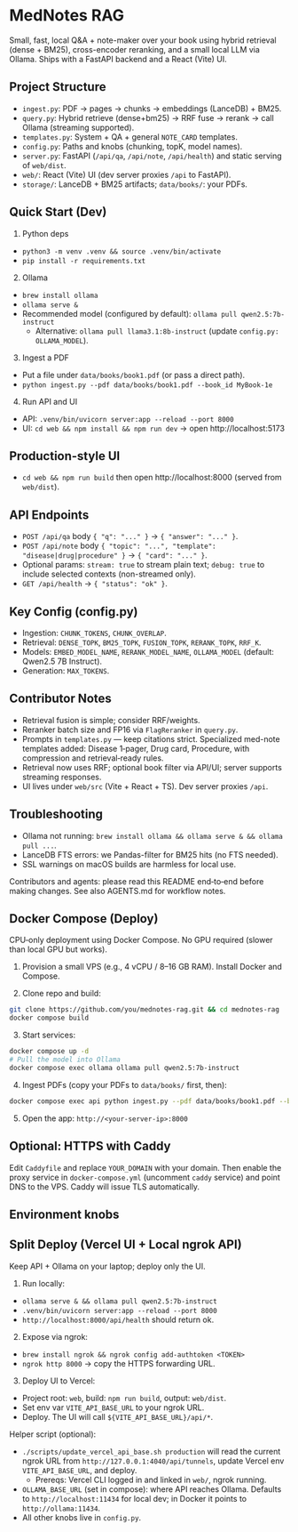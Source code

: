 MedNotes RAG
============

Small, fast, local Q&A + note-maker over your book using hybrid retrieval (dense + BM25), cross-encoder reranking, and a small local LLM via Ollama. Ships with a FastAPI backend and a React (Vite) UI.

Project Structure
-----------------
- `ingest.py`: PDF → pages → chunks → embeddings (LanceDB) + BM25.
- `query.py`: Hybrid retrieve (dense+bm25) → RRF fuse → rerank → call Ollama (streaming supported).
- `templates.py`: System + QA + general `NOTE_CARD` templates.
- `config.py`: Paths and knobs (chunking, topK, model names).
- `server.py`: FastAPI (`/api/qa`, `/api/note`, `/api/health`) and static serving of `web/dist`.
- `web/`: React (Vite) UI (dev server proxies `/api` to FastAPI).
- `storage/`: LanceDB + BM25 artifacts; `data/books/`: your PDFs.

Quick Start (Dev)
-----------------
1) Python deps
- `python3 -m venv .venv && source .venv/bin/activate`
- `pip install -r requirements.txt`

2) Ollama
- `brew install ollama`
- `ollama serve &`
- Recommended model (configured by default): `ollama pull qwen2.5:7b-instruct`
  - Alternative: `ollama pull llama3.1:8b-instruct` (update `config.py: OLLAMA_MODEL`).

3) Ingest a PDF
- Put a file under `data/books/book1.pdf` (or pass a direct path).
- `python ingest.py --pdf data/books/book1.pdf --book_id MyBook-1e`

4) Run API and UI
- API: `.venv/bin/uvicorn server:app --reload --port 8000`
- UI: `cd web && npm install && npm run dev` → open http://localhost:5173

Production-style UI
-------------------
- `cd web && npm run build` then open http://localhost:8000 (served from `web/dist`).

API Endpoints
-------------
- `POST /api/qa` body `{ "q": "..." }` → `{ "answer": "..." }`.
- `POST /api/note` body `{ "topic": "...", "template": "disease|drug|procedure" }` → `{ "card": "..." }`.
- Optional params: `stream: true` to stream plain text; `debug: true` to include selected contexts (non-streamed only).
- `GET /api/health` → `{ "status": "ok" }`.

Key Config (config.py)
----------------------
- Ingestion: `CHUNK_TOKENS`, `CHUNK_OVERLAP`.
- Retrieval: `DENSE_TOPK`, `BM25_TOPK`, `FUSION_TOPK`, `RERANK_TOPK`, `RRF_K`.
- Models: `EMBED_MODEL_NAME`, `RERANK_MODEL_NAME`, `OLLAMA_MODEL` (default: Qwen2.5 7B Instruct).
- Generation: `MAX_TOKENS`.

 Contributor Notes
-----------------
- Retrieval fusion is simple; consider RRF/weights.
- Reranker batch size and FP16 via `FlagReranker` in `query.py`.
- Prompts in `templates.py` — keep citations strict. Specialized med-note templates added: Disease 1‑pager, Drug card, Procedure, with compression and retrieval‑ready rules.
- Retrieval now uses RRF; optional book filter via API/UI; server supports streaming responses.
- UI lives under `web/src` (Vite + React + TS). Dev server proxies `/api`.

Troubleshooting
---------------
- Ollama not running: `brew install ollama && ollama serve & && ollama pull ...`.
- LanceDB FTS errors: we Pandas-filter for BM25 hits (no FTS needed).
- SSL warnings on macOS builds are harmless for local use.

Contributors and agents: please read this README end‑to‑end before making changes. See also AGENTS.md for workflow notes.

Docker Compose (Deploy)
-----------------------
CPU‑only deployment using Docker Compose. No GPU required (slower than local GPU but works).

1) Provision a small VPS (e.g., 4 vCPU / 8–16 GB RAM). Install Docker and Compose.

2) Clone repo and build:

```bash
git clone https://github.com/you/mednotes-rag.git && cd mednotes-rag
docker compose build
```

3) Start services:

```bash
docker compose up -d
# Pull the model into Ollama
docker compose exec ollama ollama pull qwen2.5:7b-instruct
```

4) Ingest PDFs (copy your PDFs to `data/books/` first, then):

```bash
docker compose exec api python ingest.py --pdf data/books/book1.pdf --book_id Harrison-20e
```

5) Open the app: `http://<your-server-ip>:8000`

Optional: HTTPS with Caddy
--------------------------
Edit `Caddyfile` and replace `YOUR_DOMAIN` with your domain. Then enable the proxy service in `docker-compose.yml` (uncomment `caddy` service) and point DNS to the VPS. Caddy will issue TLS automatically.

Environment knobs
-----------------

Split Deploy (Vercel UI + Local ngrok API)
------------------------------------------
Keep API + Ollama on your laptop; deploy only the UI.

1) Run locally:
- `ollama serve & && ollama pull qwen2.5:7b-instruct`
- `.venv/bin/uvicorn server:app --reload --port 8000`
- `http://localhost:8000/api/health` should return ok.

2) Expose via ngrok:
- `brew install ngrok && ngrok config add-authtoken <TOKEN>`
- `ngrok http 8000` → copy the HTTPS forwarding URL.

3) Deploy UI to Vercel:
- Project root: `web`, build: `npm run build`, output: `web/dist`.
- Set env var `VITE_API_BASE_URL` to your ngrok URL.
- Deploy. The UI will call `${VITE_API_BASE_URL}/api/*`.

Helper script (optional):
- `./scripts/update_vercel_api_base.sh production` will read the current ngrok URL from `http://127.0.0.1:4040/api/tunnels`, update Vercel env `VITE_API_BASE_URL`, and deploy.
  - Prereqs: Vercel CLI logged in and linked in `web/`, ngrok running.
- `OLLAMA_BASE_URL` (set in compose): where API reaches Ollama. Defaults to `http://localhost:11434` for local dev; in Docker it points to `http://ollama:11434`.
- All other knobs live in `config.py`.
